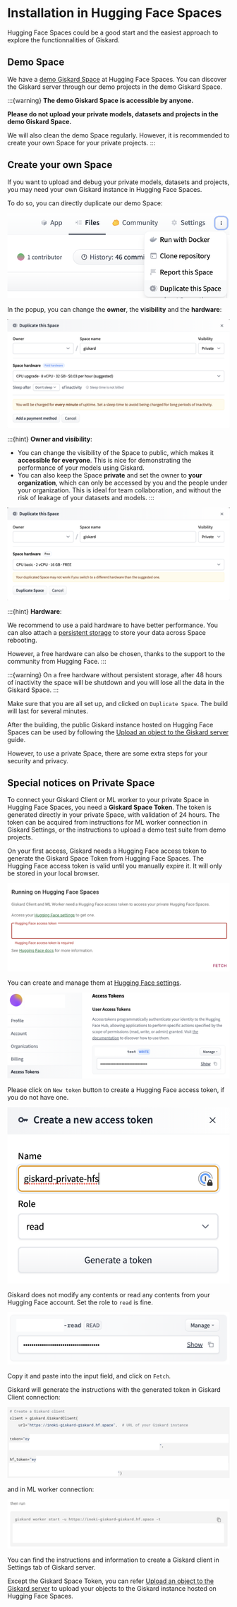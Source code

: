 # Installation in Hugging Face Spaces

Hugging Face Spaces could be a good start and the easiest approach to explore the functionnalities of Giskard.

## Demo Space

We have a [demo Giskard Space](https://huggingface.co/spaces/giskardai/giskard) at Hugging Face Spaces.
You can discover the Giskard server through our demo projects in the demo Giskard Space.

:::{warning}
**The demo Giskard Space is accessible by anyone.**

**Please do not upload your private models, datasets and projects in the demo Giskard Space.**

We will also clean the demo Space regularly. However, it is recommended to create your own Space for your private projects.
:::

## Create your own Space

If you want to upload and debug your private models, datasets and projects, you may need your own Giskard instance in Hugging Face Spaces.

To do so, you can directly duplicate our demo Space:

![Duplicate demo Space from Giskard](../../../assets/integrations/hfs/duplicate_this_space.png)

In the popup, you can change the **owner**, the **visibility** and the **hardware**:

![Space Duplication popup](../../../assets/integrations/hfs/paid_tier.png)

:::{hint}
**Owner and visibility**:
- You can change the visibility of the Space to public, which makes it **accessible for everyone**.
This is nice for demonstrating the performance of your models using Giskard.
- You can also keep the Space **private** and set the owner to **your organization**, which can only be accessed by you and the people under your organization.
This is ideal for team collaboration, and without the risk of leakage of your datasets and models.
:::

![Free tier Space](../../../assets/integrations/hfs/free_tier.png)

:::{hint}
**Hardware**:

We recommend to use a paid hardware to have better performance. You can also attach a [persistent storage](https://huggingface.co/docs/hub/spaces-storage) to store your data across Space rebooting.

However, a free hardware can also be chosen, thanks to the support to the community from Hugging Face.
:::

:::{warning}
On a free hardware without persistent storage, after 48 hours of inactivity the space will be shutdown and you will lose all the data in the Giskard Space.
:::

Make sure that you are all set up, and clicked on `Duplicate Space`.
The build will last for several minutes.

After the building, the public Giskard instance hosted on Hugging Face Spaces can be used by following the [Upload an object to the Giskard server](../../../guides/upload/index.md) guide.

However, to use a private Space, there are some extra steps for your security and privacy.

## Special notices on Private Space

To connect your Giskard Client or ML worker to your private Space in Hugging Face Spaces, you need a **Giskard Space Token**.
The token is generated directly in your private Space, with validation of 24 hours.
The token can be acquired from instructions for ML worker connection in Giskard Settings, or the instructions to upload a demo test suite from demo projects.

On your first access, Giskard needs a Hugging Face access token to generate the Giskard Space Token from Hugging Face Spaces.
The Hugging Face access token is valid until you manually expire it.
It will only be stored in your local browser.

![Input Hugging Face access token](../../../assets/integrations/hfs/input_hf_access_token.png)

You can create and manage them at [Hugging Face settings](https://huggingface.co/settings/tokens).

![Hugging Face settings and access token](../../../assets/integrations/hfs/where_to_create_access_token.png)

Please click on `New token` button to create a Hugging Face access token, if you do not have one.

![Generate Hugging Face access token](../../../assets/integrations/hfs/generate_token.png)

Giskard does not modify any contents or read any contents from your Hugging Face account. Set the role to `read` is fine.

![Copy Hugging Face access token](../../../assets/integrations/hfs/copy_token.png)

Copy it and paste into the input field, and click on `Fetch`.

Giskard will generate the instructions with the generated token in Giskard Client connection:

![Giskard Client instruction](../../../assets/integrations/hfs/giskard_client.png)

and in ML worker connection:

![ML Worker instruction](../../../assets/integrations/hfs/mlworker.png)

You can find the instructions and information to create a Giskard client in Settings tab of Giskard server.

Except the Giskard Space Token, you can refer [Upload an object to the Giskard server](../../../guides/upload/index.md) to upload your objects to the Giskard instance hosted on Hugging Face Spaces.
